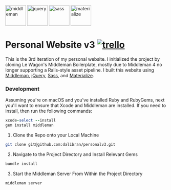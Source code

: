 <img src="https://cdn.worldvectorlogo.com/logos/middleman.svg" alt="middleman" width="64px" height="64px"> <img src="https://js.foundation/wp-content/uploads/sites/33/2017/02/jquery.png" alt="jquery" width="64px" height="64px"> <img src="http://sass-lang.com/assets/img/styleguide/seal-color-aef0354c.png" alt="sass" width="64px" height="64px"> <img src="http://blockino.ufsc.br/img/tech/materialize.png" alt="materialize" width="64px" height="64px">

<h1> Personal Website v3
  <a href="https://trello.com/b/YaL6TiMg/personal-website-v3">
      <img src="https://img.shields.io/badge/%F0%9F%97%93-trello-blue.svg" alt="trello">
  </a>
</h1>

This is the 3rd iteration of my personal website. I initialized the project by cloning Le Wagon's Middleman Boilerplate, mostly due to Middleman 4 no longer supporting a Rails-style asset pipeline. I built this website using [Middleman](https://middlemanapp.com/), [jQuery](https://jquery.com/), [Sass](http://sass-lang.com/), and [Materialize](http://materializecss.com/).

<h3>Development</h3>

Assuming you're on macOS and you've installed Ruby and RubyGems, next you'll want to ensure that Xcode and Middleman are installed. If you need to install, then run the following commands:

```ruby
xcode-select --install
gem install middleman
```

1. Clone the Repo onto your Local Machine

```zsh
git clone git@github.com:dalibran/personalv3.git
```

2. Navigate to the Project Directory and Install Relevant Gems

```zsh
bundle install
```

3. Start the Middleman Server From Within the Project Directory

```zsh
middleman server
```
